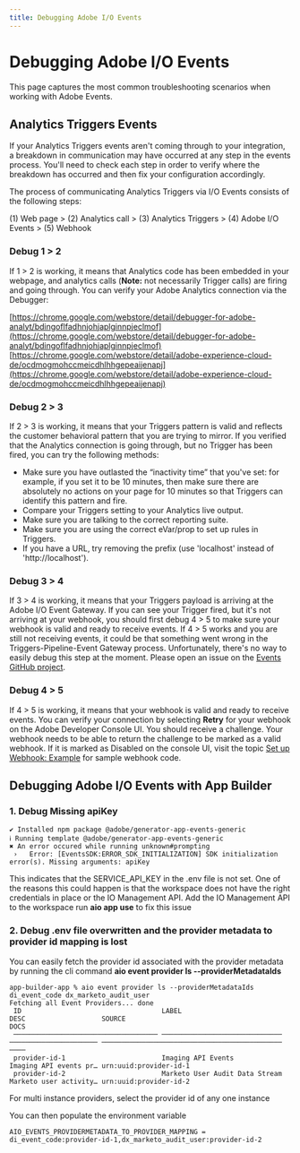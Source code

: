 ```yaml
---
title: Debugging Adobe I/O Events 
---
```


# Debugging Adobe I/O Events

This page captures the most common troubleshooting scenarios when working with Adobe Events.

## Analytics Triggers Events

If your Analytics Triggers events aren't coming through to your integration, a breakdown in communication may have occurred at any step in the events process. You'll need to check each step in order to verify where the breakdown has occurred and then fix your configuration accordingly.

The process of communicating Analytics Triggers via I/O Events consists of the following steps:

(1) Web page > (2) Analytics call > (3) Analytics Triggers > (4) Adobe I/O Events > (5) Webhook

### Debug 1 > 2

If 1 > 2 is working, it means that Analytics code has been embedded in your webpage, and analytics calls (**Note:** not necessarily Trigger calls) are firing and going through.
You can verify your Adobe Analytics connection via the Debugger:

[https://chrome.google.com/webstore/detail/debugger-for-adobe-analyt/bdingoflfadhnjohjaplginnpjeclmof](https://chrome.google.com/webstore/detail/debugger-for-adobe-analyt/bdingoflfadhnjohjaplginnpjeclmof)
[https://chrome.google.com/webstore/detail/adobe-experience-cloud-de/ocdmogmohccmeicdhlhhgepeaijenapj](https://chrome.google.com/webstore/detail/adobe-experience-cloud-de/ocdmogmohccmeicdhlhhgepeaijenapj)

### Debug 2 > 3

If 2 > 3 is working, it means that your Triggers pattern is valid and reflects the customer behavioral pattern that you are trying to mirror. If you verified that the Analytics connection is going through, but no Trigger has been fired, you can try the following methods:

- Make sure you have outlasted the &ldquo;inactivity time&rdquo; that you've set: for example, if you set it to be 10 minutes, then make sure there are absolutely no actions on your page for 10 minutes so that Triggers can identify this pattern and fire.
- Compare your Triggers setting to your Analytics live output.
- Make sure you are talking to the correct reporting suite.
- Make sure you are using the correct eVar/prop to set up rules in Triggers.
- If you have a URL, try removing the prefix (use 'localhost' instead of 'http://localhost').

### Debug 3 > 4

If 3 > 4 is working, it means that your Triggers payload is arriving at the Adobe I/O Event Gateway. If you can see your Trigger fired, but it's not arriving at your webhook, you should first debug 4 > 5 to make sure your webhook is valid and ready to receive events. If 4 > 5 works and you are still not receiving events, it could be that something went wrong in the Triggers-Pipeline-Event Gateway process. Unfortunately, there's no way to easily debug this step at the moment. Please open an issue on the [Events GitHub project](https://github.com/adobeio/adobeio-documentation).

### Debug 4 > 5

If 4 > 5 is working, it means that your webhook is valid and ready to receive events. You can verify your connection by selecting **Retry** for your webhook on the Adobe Developer Console UI. You should receive a challenge. Your webhook needs to be able to return the challenge to be marked as a valid webhook. If it is marked as Disabled on the console UI, visit the topic [Set up Webhook: Example](../guides/index.md#your-first-webhook) for sample webhook code.

## Debugging Adobe I/O Events with App Builder

### 1. Debug Missing apiKey

```shell
✔ Installed npm package @adobe/generator-app-events-generic
ℹ Running template @adobe/generator-app-events-generic
✖ An error occured while running unknown#prompting
 ›   Error: [EventsSDK:ERROR_SDK_INITIALIZATION] SDK initialization error(s). Missing arguments: apiKey
```

This indicates that the SERVICE_API_KEY in the .env file is not set. One of the reasons this could happen is that the workspace does not have the right credentials in place or the IO Management API.
Add the IO Management API to the workspace run **aio app use** to fix this issue

### 2. Debug .env file overwritten and the provider metadata to provider id mapping is lost

You can easily fetch the provider id associated with the provider metadata by running the cli command **aio event provider ls --providerMetadataIds**

```shell
app-builder-app % aio event provider ls --providerMetadataIds di_event_code dx_marketo_audit_user
Fetching all Event Providers... done
 ID                                   LABEL                          DESC                   SOURCE                                        DOCS
 ──────────────────────────────────── ────────────────────────────── ────────────────────── ───────────────────────────────────────────── ────
 provider-id-1                        Imaging API Events             Imaging API events pr… urn:uuid:provider-id-1     
 provider-id-2                        Marketo User Audit Data Stream Marketo user activity… urn:uuid:provider-id-2
```

For multi instance providers, select the provider id of any one instance

You can then populate the environment variable

```dotenv
AIO_EVENTS_PROVIDERMETADATA_TO_PROVIDER_MAPPING = di_event_code:provider-id-1,dx_marketo_audit_user:provider-id-2
```
